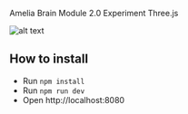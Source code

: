 Amelia Brain Module 2.0 Experiment Three.js

![alt text](https://raw.githubusercontent.com/victors1681/3dbrain/master/screenshot/brain3d.png)

## How to install

- Run `npm install`
- Run `npm run dev`
- Open http://localhost:8080

